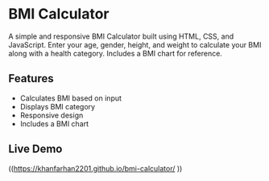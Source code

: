 # BMI Calculator

A simple and responsive BMI Calculator built using HTML, CSS, and JavaScript. Enter your age, gender, height, and weight to calculate your BMI along with a health category. Includes a BMI chart for reference.

## Features
- Calculates BMI based on input
- Displays BMI category
- Responsive design
- Includes a BMI chart

## Live Demo
((https://khanfarhan2201.github.io/bmi-calculator/
))

